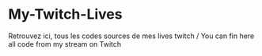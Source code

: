 # My-Twitch-Lives
Retrouvez ici, tous les codes sources de mes lives twitch  / You can fin here all code from my stream on Twitch
